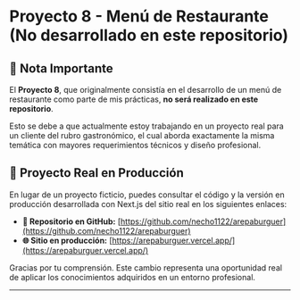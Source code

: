 # Proyecto 8 - Menú de Restaurante (No desarrollado en este repositorio)

## 📌 Nota Importante

El **Proyecto 8**, que originalmente consistía en el desarrollo de un menú de restaurante como parte de mis prácticas, **no será realizado en este repositorio**.

Esto se debe a que actualmente estoy trabajando en un proyecto real para un cliente del rubro gastronómico, el cual aborda exactamente la misma temática con mayores requerimientos técnicos y diseño profesional.

## 🚀 Proyecto Real en Producción

En lugar de un proyecto ficticio, puedes consultar el código y la versión en producción desarrollada con Next.js del sitio real en los siguientes enlaces:

- **🔗 Repositorio en GitHub:** [https://github.com/necho1122/arepaburguer](https://github.com/necho1122/arepaburguer)
- **🌐 Sitio en producción:** [https://arepaburguer.vercel.app/](https://arepaburguer.vercel.app/)

Gracias por tu comprensión. Este cambio representa una oportunidad real de aplicar los conocimientos adquiridos en un entorno profesional.

---

